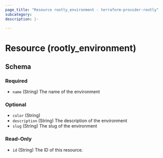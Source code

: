 ```yaml
---
page_title: "Resource rootly_environment - terraform-provider-rootly"
subcategory:
description: |-
    
---
```


# Resource (rootly_environment)



<!-- schema generated by tfplugindocs -->
## Schema

### Required

- `name` (String) The name of the environment

### Optional

- `color` (String)
- `description` (String) The description of the environment
- `slug` (String) The slug of the environment

### Read-Only

- `id` (String) The ID of this resource.
